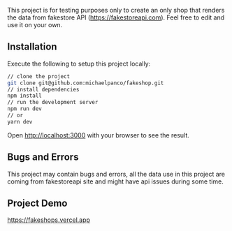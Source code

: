 This project is for testing purposes only to create an only shop that renders the data from fakestore API (https://fakestoreapi.com). Feel free to edit and use it on your own.

## Installation

Execute the following to setup this project locally:

```bash
// clone the project
git clone git@github.com:michaelpanco/fakeshop.git
// install dependencies
npm install
// run the development server
npm run dev
// or
yarn dev
```

Open [http://localhost:3000](http://localhost:3000) with your browser to see the result.

## Bugs and Errors

This project may contain bugs and errors, all the data use in this project are coming from fakestoreapi site and might have api issues during some time.

## Project Demo

https://fakeshops.vercel.app

